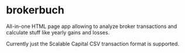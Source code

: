 # brokerbuch

All-in-one HTML page app allowing to analyze broker transactions and calculate stuff like yearly gains and losses.

Currently just the Scalable Capital CSV transaction format is supported.
